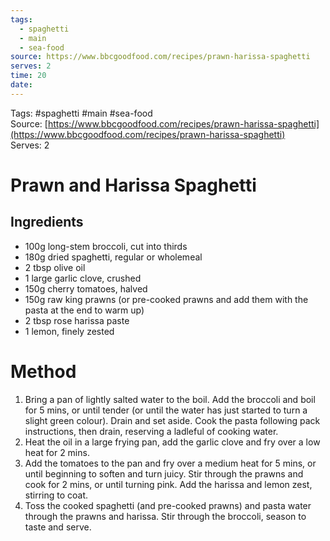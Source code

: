 ```yaml
---
tags:
  - spaghetti
  - main
  - sea-food
source: https://www.bbcgoodfood.com/recipes/prawn-harissa-spaghetti
serves: 2
time: 20
date:
---
```

Tags: #spaghetti #main #sea-food  
Source: [https://www.bbcgoodfood.com/recipes/prawn-harissa-spaghetti](https://www.bbcgoodfood.com/recipes/prawn-harissa-spaghetti)  
Serves: 2

# Prawn and Harissa Spaghetti

## Ingredients

- 100g long-stem broccoli, cut into thirds
- 180g dried spaghetti, regular or wholemeal
- 2 tbsp olive oil
- 1 large garlic clove, crushed
- 150g cherry tomatoes, halved
- 150g raw king prawns (or pre-cooked prawns and add them with the pasta at the end to warm up)
- 2 tbsp rose harissa paste
- 1 lemon, finely zested

# Method

1. Bring a pan of lightly salted water to the boil. Add the broccoli and boil for 5 mins, or until tender (or until the water has just started to turn a slight green colour). Drain and set aside. Cook the pasta following pack instructions, then drain, reserving a ladleful of cooking water.
2. Heat the oil in a large frying pan, add the garlic clove and fry over a low heat for 2 mins. 
3. Add the tomatoes to the pan and fry over a medium heat for 5 mins, or until beginning to soften and turn juicy. Stir through the prawns and cook for 2 mins, or until turning pink. Add the harissa and lemon zest, stirring to coat.
4. Toss the cooked spaghetti (and pre-cooked prawns) and pasta water through the prawns and harissa. Stir through the broccoli, season to taste and serve.